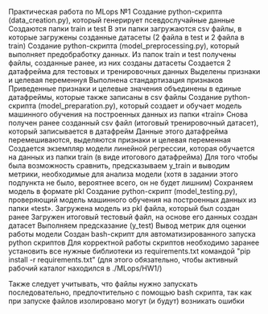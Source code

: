 Практическая работа по MLops №1
Создание python-скрипта (data_creation.py), который генерирует псевдослучайные данные
Cоздаются папки train и test
В эти папки загружаются csv файлы, в которые загружены созданные датасеты (2 файла в test и 2 файла в train)
Создание python-скрипта (model_preprocessing.py), который выполняет предобработку данных.
Из папок train и test получены файлы, созданные ранее, из них созданы датасеты
Создается 2 датафрейма для тестовых и тренировочных данных
Выделены признаки и целевая переменнуя
Выполнена стандартизация признаков
Приведенные признаки и целевые значения объединены в единые датафреймы, которые также записаны в csv файлы
Создание python-скрипта (model_preparation.py), который создает и обучает модель машинного обучения на построенных данных из папки «train»
Снова получен ранее созданный csv файл (итоговый тренировочный датасет), который записывается в датафрейм
Данные этого датафрейма перемешиваются, выделяются признаки и целевая переменная
Создается экземпляр модели линейной регрессии, которая обучается на данных из папки train (в виде итогового датафрейма)
Для того чтобы была возможность сравнить, предсказываем y_train и выводим метрики, необходимые для анализа модели (хотя в задании этого подпункта не было, вероятнее всего, он не будет лишним)
Сохраняем модель в формате pkl
Создание python-скрипт (model_testing.py), проверяющий модель машинного обучения на построенных данных из папки «test».
Загружена модель из pkl файла, который был создан ранее
Загружен итоговый тестовый файл, на основе его данных создан датасет
Выполняем предсказание (y_test)
Вывод метрик для оценки работы модели
Создан bash-скрипт для автоматизированного запуска python скриптов
Для корректной работы скриптов необходимо заранее установить все нужные библиотеки из requirements.txt командой "pip install -r requirements.txt" (для этого обязательно, чтобы активный рабочий каталог находился в ./MLops/HW1/)

Также следует учитывать, что файлы нужно запускать последовательно, предпочтительно с помощью bash скрипта, так как при запуске файлов изолировано могут (и будут) возникать ошибки

